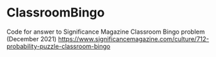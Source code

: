 # ClassroomBingo
Code for answer to Significance Magazine Classroom Bingo problem (December 2021) https://www.significancemagazine.com/culture/712-probability-puzzle-classroom-bingo
